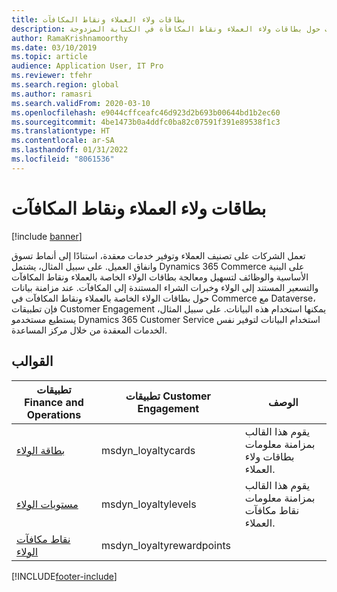 ```yaml
---
title: بطاقات ولاء العملاء ونقاط المكافآت
description: يصف هذا الموضوع تكامل البيانات حول بطاقات ولاء العملاء ونقاط المكافأة في الكتابة المزدوجة.
author: RamaKrishnamoorthy
ms.date: 03/10/2019
ms.topic: article
audience: Application User, IT Pro
ms.reviewer: tfehr
ms.search.region: global
ms.author: ramasri
ms.search.validFrom: 2020-03-10
ms.openlocfilehash: e9044cffceafc46d923d2b693b00644bd1b2ec60
ms.sourcegitcommit: 4be1473b0a4ddfc0ba82c07591f391e89538f1c3
ms.translationtype: HT
ms.contentlocale: ar-SA
ms.lasthandoff: 01/31/2022
ms.locfileid: "8061536"
---
```

# <a name="customer-loyalty-cards-and-reward-points"></a>بطاقات ولاء العملاء ونقاط المكافآت

[!include [banner](../../includes/banner.md)]



تعمل الشركات على تصنيف العملاء وتوفير خدمات معقدة، استنادًا إلى أنماط تسوق وانفاق العميل. على سبيل المثال، يشتمل Dynamics 365 Commerce على البنية الأساسية والوظائف لتسهيل ومعالجة بطاقات الولاء الخاصة بالعملاء ونقاط المكافآت والتسعير المستند إلى الولاء وخبرات الشراء المستندة إلى المكافآت. عند مزامنة بيانات حول بطاقات الولاء الخاصة بالعملاء ونقاط المكافآت في Commerce مع Dataverse، فإن تطبيقات Customer Engagement يمكنها استخدام هذه البيانات. على سبيل المثال، يستطيع مستخدمو Dynamics 365 Customer Service استخدام البيانات لتوفير نفس الخدمات المعقدة من خلال مركز المساعدة.

## <a name="templates"></a>القوالب

تطبيقات Finance and Operations | تطبيقات Customer Engagement     | الوصف
|-----------------------------|-----------------------------------|-------------|
[بطاقة الولاء](mapping-reference.md#149) | msdyn_loyaltycards | يقوم هذا القالب بمزامنة معلومات بطاقات ولاء العملاء. |
[مستويات الولاء](mapping-reference.md#226) | msdyn_loyaltylevels | يقوم هذا القالب بمزامنة معلومات نقاط مكافآت العملاء. |
[نقاط مكافآت الولاء](mapping-reference.md#150) | msdyn_loyaltyrewardpoints | |

[!INCLUDE[footer-include](../../../../includes/footer-banner.md)]
